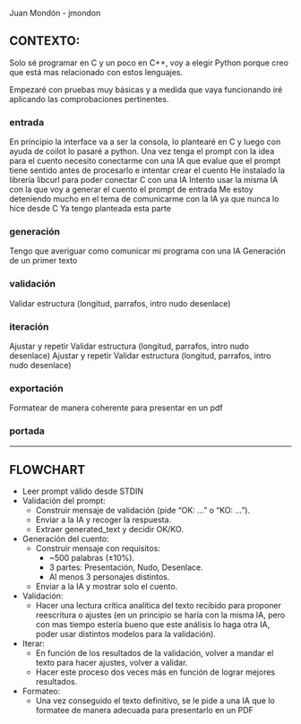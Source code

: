 Juan Mondón - jmondon

## CONTEXTO:
Solo sé programar en C y un poco en C++, voy a elegir Python porque creo que está mas relacionado con estos lenguajes.

Empezaré con pruebas muy básicas y a medida que vaya funcionando iré aplicando las comprobaciones pertinentes.

### entrada
En principio la interface va a ser la consola, lo plantearé en C y luego con ayuda de coilot lo pasaré a python.
Una vez tenga el prompt con la idea para el cuento necesito conectarme con una IA que evalue que el prompt tiene sentido antes de procesarlo e intentar crear el cuento
He instalado la librería libcurl para poder conectar C con una IA
Intento usar la misma IA con la que voy a generar el cuento el prompt de entrada
Me estoy deteniendo mucho en el tema de comunicarme con la IA ya que nunca lo hice desde C
Ya tengo planteada esta parte

### generación
Tengo que averiguar como comunicar mi programa con una IA
Generación de un primer texto

### validación
Validar estructura (longitud, parrafos, intro nudo desenlace)

### iteración
Ajustar y repetir
Validar estructura (longitud, parrafos, intro nudo desenlace)
Ajustar y repetir
Validar estructura (longitud, parrafos, intro nudo desenlace)

### exportación
Formatear de manera coherente para presentar en un pdf

### portada


---

## FLOWCHART

- Leer prompt válido desde STDIN
- Validación del prompt:
	- Construir mensaje de validación (pide “OK: …” o “KO: …”).
	- Enviar a la IA y recoger la respuesta.
	- Extraer generated_text y decidir OK/KO.
- Generación del cuento:
	- Construir mensaje con requisitos:
		- ~500 palabras (±10%).
		- 3 partes: Presentación, Nudo, Desenlace.
		- Al menos 3 personajes distintos.
	- Enviar a la IA y mostrar solo el cuento.
- Validación:
	- Hacer una lectura crítica analítica del texto recibido para proponer reescritura o ajustes
	(en un principio se haría con la misma IA, pero con mas tiempo estería bueno que este análisis lo haga otra IA, poder usar distintos modelos para la validación).
- Iterar:
	- En función de los resultados de la validación, volver a mandar el texto para hacer ajustes, volver a validar.
	- Hacer este proceso dos veces más en función de lograr mejores resultados.
- Formateo:
	- Una vez conseguido el texto definitivo, se le pide a una IA que lo formatee de manera adecuada para presentarlo en un PDF

